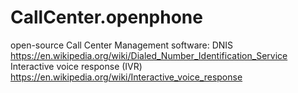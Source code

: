 # CallCenter.openphone
open-source Call Center Management software:  DNIS https://en.wikipedia.org/wiki/Dialed_Number_Identification_Service Interactive voice response (IVR) https://en.wikipedia.org/wiki/Interactive_voice_response 
